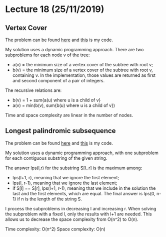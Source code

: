 # Lecture 18 (25/11/2019)

## Vertex Cover
The problem can be found [here](http://www.spoj.com/problems/PT07X/)
and [this](code/vertex_cover.cpp) is my code.

My solution uses a dynamic programming approach.
There are two subproblems for each node v of the tree:
 - a(v) = the minimum size of a vertex cover of the subtree with root v;
 - b(v) = the minimum size of a vertex cover of the subtree with root v, containing v.
In the implementation, those values are returned as first and second component of a pair of integers.

The recursive relations are:
 - b(v) = 1 + sum{a(u) where u is a child of v}
 - a(v) = min(b(v), sum{b(u) where u is a child of v})
 
Time and space complexity are linear in the number of nodes.

## Longest palindromic subsequence
The problem can be found [here](https://practice.geeksforgeeks.org/problems/longest-palindromic-subsequence/0)
and [this](code/palindromic.cpp) is my code.

My solution uses a dynamic programming approach, with one subproblem for each contiguous substring of the given string.

The answer lps(l,r) for the substring S[l..r] is the maximum among:
 - lps(l+1, r), meaning that we ignore the first element;
 - lps(l, r-1), meaning that we ignore the last element;
 - if S[l] == S[r], lps(l+1, r-1), meaning that we include in the solution the last and the first elements, which are equal.
The final answer is lps(0, n-1) if n is the length of the string S.

I process the subproblems in decreasing l and increasing r. When solving the subproblem with a fixed l, only the results with l+1 are needed. This allows us to decrease the space complexity from O(n^2) to O(n).

Time complexity: O(n^2)
Space complexity: O(n)
